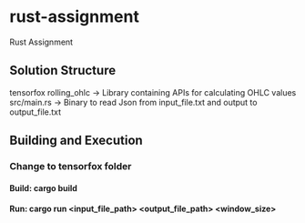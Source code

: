 # rust-assignment
Rust Assignment

## Solution Structure
tensorfox
  rolling_ohlc -> Library containing APIs for calculating OHLC values
  src/main.rs -> Binary to read Json from input_file.txt and output to output_file.txt

## Building and Execution
### Change to tensorfox folder

#### Build: cargo build
#### Run: cargo run <input_file_path> <output_file_path> <window_size>
